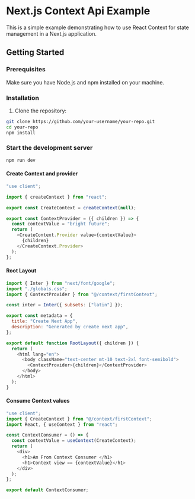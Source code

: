 # Next.js  Context Api Example

This is a simple example demonstrating how to use React Context for state management in a Next.js application.

## Getting Started

### Prerequisites

Make sure you have Node.js and npm installed on your machine.

### Installation

1. Clone the repository:

```bash
git clone https://github.com/your-username/your-repo.git
cd your-repo
npm install
```
### Start the development server
```bash
npm run dev
```
#### Create Context and provider 
```javascript
"use client";

import { createContext } from "react";

export const CreateContext = createContext(null);

export const ContextProvider = ({ children }) => {
  const contextValue = "bright future";
  return (
    <CreateContext.Provider value={contextValue}>
      {children}
    </CreateContext.Provider>
  );
};
```
#### Root Layout 
```javascript
import { Inter } from "next/font/google";
import "./globals.css";
import { ContextProvider } from "@/context/firstContext";

const inter = Inter({ subsets: ["latin"] });

export const metadata = {
  title: "Create Next App",
  description: "Generated by create next app",
};

export default function RootLayout({ children }) {
  return (
    <html lang="en">
      <body className="text-center mt-10 text-2xl font-semibold">
        <ContextProvider>{children}</ContextProvider>
      </body>
    </html>
  );
}
````
#### Consume Context values
```javascript
"use client";
import { CreateContext } from "@/context/firstContext";
import React, { useContext } from "react";

const ContextConsumer = () => {
  const contextValue = useContext(CreateContext);
  return (
    <div>
      <h1>Am From Context Consumer </h1>
      <h1>Context view == {contextValue}</h1>
    </div>
  );
};

export default ContextConsumer;

